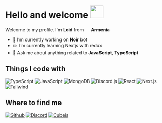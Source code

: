<h1>Hello and welcome <img src="https://media.giphy.com/media/hvRJCLFzcasrR4ia7z/giphy.gif" width="40"></h1>
<p>Welcome to my profile. I'm <b>Loid</b> from <img src="https://i.postimg.cc/SxYwQpCk/flag-round-250.png" width="15"> <b>Armenia</b>

- 🌿 I’m currently working on <b>Noir</b> bot
- ✏️ I’m currently learning Nextjs with redux
- 🔎 Ask me about anything related to <b>JavaScript</b>, <b>TypeScript</b>

<h2>Things I code with</h2>
<p>
  <img alt="TypeScript" src="https://img.shields.io/badge/-TypeScript-339cff?style=flat-square&logo=typescript&logoColor=white" />
  <img alt="JavaScript" src="https://img.shields.io/badge/-JavaScript-f2df4e?style=flat-square&logo=javascript&logoColor=black" />
  <img alt="MongoDB" src="https://img.shields.io/badge/-MongoDB-13aa52?style=flat-square&logo=mongodb&logoColor=white" />
  <img alt="Discord.js" src="https://img.shields.io/badge/-Discord.js-5865F2?style=flat-square&logo=discord&logoColor=white" />
  <img alt="React" src="https://img.shields.io/badge/-React-45b8d8?style=flat-square&logo=react&logoColor=white" />
  <img alt="Next.js" src="https://img.shields.io/badge/-Next.js-141314?style=flat-square&logo=next.js" />
  <img alt="Tailwind" src="https://img.shields.io/badge/-Tailwindcss-38bdf8?style=flat-square&logo=tailwindcss&logoColor=white" />
</p>

<h2>Where to find me</h2>
<p>
  <a href="https://github.com/loidnoir" target="_blank"><img alt="Github" src="https://img.shields.io/badge/GitHub-1d1e1f.svg?&style=for-the-badge&logo=Github&logoColor=white" /></a> 
  <a href=" https://discord.gg/WzH5xWArBb" target="_blank"><img alt="Discord" src="https://img.shields.io/badge/Loid%232539-339cff.svg?&style=for-the-badge&logo=Discord&logoColor=white" /><a> 
  <a href=" https://discord.gg/WzH5xWArBb" target="_blank"><img alt="Cubeis" src="https://img.shields.io/badge/Cubeis-47d115.svg?&style=for-the-badge&logo=Discord&logoColor=white" /></a> 
</p>
